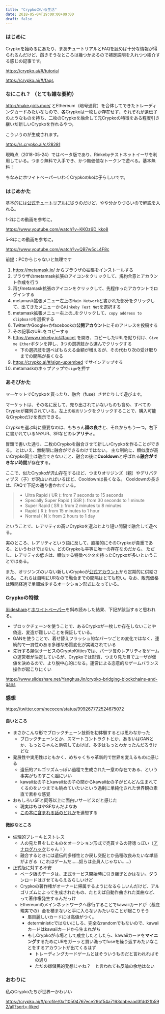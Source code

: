 ```yaml
---
title: "Crypkoのいる生活"
date: 2018-05-04T19:00:00+09:00
draft: false
---
```



### はじめに

Crypkoを始めるにあたり、まあチュートリアルとFAQを読めば十分な情報が得られるんだけど、躓きそうなところは幾つかあるので補足説明を入れつつ紹介する感じの記事です。

https://crypko.ai/#/tutorial

https://crypko.ai/#/faqs

### なにこれ？ （とても雑な要約）

http://make.girls.moe/ とEthereum（暗号通貨）を合体してできたトレーディングカードみたいなもので、各Crypkoは一枚しか存在せず、それぞれが遺伝子のようなものを持ち、二枚のCrypkoを融合して元Crypkoの特徴をある程度引き継いだ新しいCrypkoを作れるやつ。

こういうのが生成されます。

https://s.crypko.ai/c/28281

現時点（2018-05-24）ではベータ版であり、Rinkebyテストネットイーサを利用している。つまり無料で入手でき、かつ無価値なトークンで遊べる。基本無料！

ちなみにホワイトペーパーいわくCrypkoのkoは子らしいです。

### はじめかた

基本的には[公式チュートリアル](https://crypko.ai/#/tutorial)に従うのだけど、やや分かりづらいので解説を入れる。

1-2はこの動画を参考に。

https://www.youtube.com/watch?v=KKOz6D_kko8

5-8はこの動画を参考に。

https://www.youtube.com/watch?v=QB7w5cL4F8c

前提：PCからじゃないと無理です

1. https://metamask.io/ からブラウザの拡張をインストールする
2. ブラウザのmetamask拡張のアイコンをクリックして、規約合意とアカウント作成を行う
3. 再びmetamask拡張のアイコンをクリックして、先程作ったアカウントでログインする
4. metamask拡張メニュー左上の`Main Network`と書かれた部分をクリックして、出てきたメニューから`Rinkeby Test Net`を選択する
5. metamask拡張メニュー右上の`…`をクリックして、`copy address to clipboard`を選択する
6. TwitterかGoogle+かfacebookの**公開アカウント**にそのアドレスを投稿する
7. その記事のURLをコピーする
8. https://www.rinkeby.io/#faucet を開き、コピーしたURLを貼り付け、`Give me Ether`ボタンを押し、3つの選択肢から選んでクリックする
    - 下の選択肢を選べばもらえる金額が増えるが、その代わり次の受け取りまでの間隔が長くなる
9. https://crypko.ai/#/sign-up:embed でサインアップする
10. metamaskのホップアップで`sign`を押す

### あそびかた

マーケットでCrypkoを買ったり、融合（fuse）させたりして遊びます。

マーケットは、その名に反して、売り出されていないものも含め、すべてのCrypkoが羅列されている。左上の`販売`リンクをクリックすることで、購入可能なCrypkoだけを表示できる。

Crypkoを選ぶ時に重要なのは、もちろん**顔の良さ**と、それからもう一つ。右下に書かれているNやUR、SRなどの**レアリティ**。

冒頭で書いた通り、二枚のCrypkoを融合させて新しいCrypkoを作ることができる。
とはいえ、無制限に融合ができるわけではない。
主な制約に、類似度が高いCrypko同士は融合できないこと、融合の後に**Cooldown**と呼ばれる**融合ができない時間**が存在する。

ここで、似たCrypkoが沢山存在するほど、つまりオリジンズ（親）やデリバティブス（子）が沢山いればいるほど、Cooldownは長くなる。
Cooldownの長さは、FAQで下記の通り書かれている。

> - Ultra Rapid ( UR ): from 7 seconds to 15 seconds
> - Specially Super Rapid ( SSR ): from 30 seconds to 1 minute
> - Super Rapid ( SR ): from 2 minutes to 8 minutes
> - Rapid ( R ): from 15 minutes to 1 hour
> - Normal ( N ): from 2 hours to 1 day

ということで、レアリティの高いCrypkoを選ぶとより短い間隔で融合して遊べる。

実のところ、レアリティという語に反して、直接的にそのCrypkoが貴重である、というわけではない。どのCrypkoも平等に唯一の存在なのだから。
ただし、レアリティの低さは、類似する特徴ベクタを持ったCrypkoが多いということではある。

また、オリジンズのいない新しいCrypkoが[公式アカウント](https://crypko.ai/#/profile/0xfe2149773b3513703e79ad23d05a778a185016ee)から定期的に供給される。
これらは自明にURなので融合までの間隔はとても短い。なお、販売価格は時間経過で単調減少するオークション形式になっている。

### Crypkoの特徴

[Slideshare](https://www.slideshare.net/YanghuaJin/crypko-bridging-blockchains-and-gans)と[ホワイトペーパー](https://crypko.ai/static/files/crypko-whitepaper.pdf)を斜め読みした結果、下記が該当すると思われる。

- ブロックチェーンを使うことで、あるCrypkoが一枚しか存在しないことや偽造、変造が難しいことを保証している。
- GANを使うことで、着せ替えフラッシュ的なパーツごとの変化ではなく、連続的で一貫性のある多様な形質変化が実現されている
- 先行する類似サービスのCryptoKittiesでは、パーツ毎のレアリティをゲームの運営者が決定しているが、Crypkoでは形質、つまり見た目でユーザが価値を決めるので、より脱中心的になる。運営による恣意的なゲームバランス操作が起こりにくい

https://www.slideshare.net/YanghuaJin/crypko-bridging-blockchains-and-gans

### 感想

https://twitter.com/necocen/status/999267772524675072

#### 良いところ

- まさかこんな形でブロックチェーン技術を初体験するとは思わなかった
    - ブロックチェーンとか、スマートコントラクトとか、あるいはGANとか、もっとちゃんと勉強しておけば、多少はもっとわかったんだろうけどな
- 発展性や実用性はともかく、めちゃくちゃ革新的で世界を変えるものに感じる
    - 遺伝的アルゴリズムっぽい過程で生成された一意の存在である、という事実がものすごく脳にいい
    - kawaii女の子とkawaii女の子の間からkawaii女の子がどんどん生まれてくるのをいつまでも眺めていたいという過剰に単純化された世界観の素直で素朴な感覚
- おもしろいSFと同等以上に面白いサービスだと感じた
    - 現実はもはやSFなんだよなあ
    - [この本に含まれる話のどれか](https://www.amazon.co.jp/dp/B00RKN483A)を連想する

#### 微妙なところ

- 倫理的ブレーキとストレス
    - 人の見た目をしたものをオークション形式で売買するの背徳っぽい（[アナログハック](https://www.amazon.co.jp/dp/4041065836/)じゃん！）
    - 融合するときには遺伝的多様性とか戻し交配とか品種改良みたいな単語がよぎる（これはゲームだ……奴らは全員人じゃない……）
- 正式版に対する不安
    - ベータ版のデータは、正式サービス開始時に引き継ぎとかはない。ダウンロードはさせてもらえるらしいけど
    - Crypkoの著作権がオーナーに帰属するようになるらしいんだけど、アルゴリズムによって生成されたもの、たとえば自動作曲された楽曲など、って著作権発生するんだっけ
    - Ethereumのメインネットワークへ移行することでkawaiiカードが（基底現実での）金を積まないと手に入らないみたいなことが起こりそう
        - 眉目麗しいカードには高値がつく。
        - deterministicではないにしろ、完全なrandomでもないので、kawaiiカードはkawaiiカードから生まれがち
        - もしCrypkoが市場として成立したとしたら、kawaiiカードを**マイニング**するためにURをガーッと買い漁ってfuseを繰り返すみたいなことをするアカウントが出てくるはず
            - トレーディングカードゲームとはそういうものだと言われればその通り
            - ただの嫌儲民的発想じゃね？　と言われても反論の余地はない

### おわりに

私のCrypkoたちが世界一かわいい

https://crypko.ai/#/profile/0xf10504767ece29bf54a7163dabeaad3fdd2fb592/all?sort=-liked

